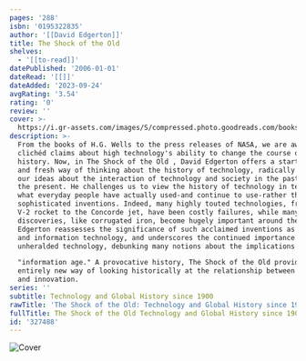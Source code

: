 ```yaml
---
pages: '288'
isbn: '0195322835'
author: '[[David Edgerton]]'
title: The Shock of the Old
shelves:
  - '[[to-read]]'
datePublished: '2006-01-01'
dateRead: '[[]]'
dateAdded: '2023-09-24'
avgRating: '3.54'
rating: '0'
review: ''
cover: >-
  https://i.gr-assets.com/images/S/compressed.photo.goodreads.com/books/1347793385l/327488.jpg
description: >-
  From the books of H.G. Wells to the press releases of NASA, we are awash in
  clichéd claims about high technology's ability to change the course of
  history. Now, in The Shock of the Old , David Edgerton offers a startling new
  and fresh way of thinking about the history of technology, radically revising
  our ideas about the interaction of technology and society in the past and in
  the present. He challenges us to view the history of technology in terms of
  what everyday people have actually used-and continue to use-rather than just
  sophisticated inventions. Indeed, many highly touted technologies, from the
  V-2 rocket to the Concorde jet, have been costly failures, while many mundane
  discoveries, like corrugated iron, become hugely important around the world.
  Edgerton reassesses the significance of such acclaimed inventions as the Pill
  and information technology, and underscores the continued importance of
  unheralded technology, debunking many notions about the implications of the  

  "information age." A provocative history, The Shock of the Old provides an
  entirely new way of looking historically at the relationship between invention
  and innovation.
series: ''
subtitle: Technology and Global History since 1900
rawTitle: 'The Shock of the Old: Technology and Global History since 1900'
fullTitle: The Shock of the Old Technology and Global History since 1900
id: '327488'
---
```

![Cover](https:&#x2F;&#x2F;i.gr-assets.com&#x2F;images&#x2F;S&#x2F;compressed.photo.goodreads.com&#x2F;books&#x2F;1347793385l&#x2F;327488.jpg)
